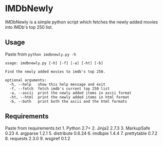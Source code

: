 IMDbNewly
=========

IMDbNewly is a simple python script which fetches the newly added movies into IMDb's top 250 list.

Usage
---

Paste from ```python imdbnewly.py -h```
```
usage: imdbnewly.py [-h] [-f] [-a] [-ht] [-b]

Find the newly added movies to imdb's top 250.

optional arguments:
  -h, --help   show this help message and exit
  -f, --fetch  fetch imdb's current top 250 list
  -a, --ascii  print the newly added items in ascii format
  -ht, --html  print the newly added items in html format
  -b, --both   print both the ascii and the html formats
```

Requirements
---
Paste from requirements.txt
    1. Python 2.7+
    2. Jinja2 2.7.3
    3. MarkupSafe 0.23
    4. argparse 1.2.1
    5. distribute 0.6.24
    6. imdbpie 1.4.4
    7. prettytable 0.7.2
    8. requests 2.3.0
    9. wsgiref 0.1.2